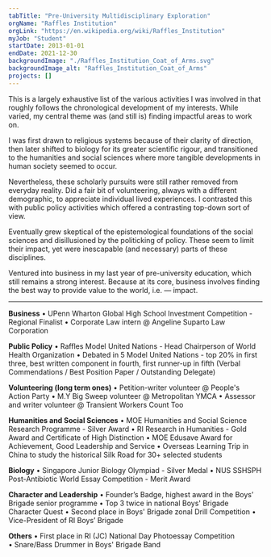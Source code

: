 ```yaml
---
tabTitle: "Pre-University Multidisciplinary Exploration"
orgName: "Raffles Institution"
orgLink: "https://en.wikipedia.org/wiki/Raffles_Institution"
myJob: "Student"
startDate: 2013-01-01
endDate: 2021-12-30
backgroundImage: "./Raffles_Institution_Coat_of_Arms.svg"
backgroundImage_alt: "Raffles_Institution_Coat_of_Arms"
projects: []
---
```


This is a largely exhaustive list of the various activities I was involved in that roughly follows the chronological development of my interests. While varied, my central theme was (and still is) finding impactful areas to work on. 

I was first drawn to religious systems because of their clarity of direction, then later shifted to biology for its greater scientific rigour, and transitioned to the humanities and social sciences where more tangible developments in human society seemed to occur.  

Nevertheless, these scholarly pursuits were still rather removed from everyday reality. Did a fair bit of volunteering, always with a different demographic, to appreciate individual lived experiences. I contrasted this with public policy activities which offered a contrasting top-down sort of view.

Eventually grew skeptical of the epistemological foundations of the social sciences and disillusioned by the politicking of policy. These seem to limit their impact, yet were inescapable (and necessary) parts of these disciplines.

Ventured into business in my last year of pre-university education, which still remains a strong interest. Because at its core, business involves finding the best way to provide value to the world, i.e. — impact.

<hr>

**Business**
• UPenn Wharton Global High School Investment Competition - Regional Finalist
• Corporate Law intern @ Angeline Suparto Law Corporation

**Public Policy**
• Raffles Model United Nations - Head Chairperson of World Health Organization
• Debated in 5 Model United Nations - top 20% in first three, best written component in fourth, first runner-up in fifth (Verbal Commendations / Best Position Paper / Outstanding Delegate)

**Volunteering (long term ones)** 
• Petition-writer volunteer @ People's Action Party 
• M.Y Big Sweep volunteer @ Metropolitan YMCA
• Assessor and writer volunteer @ Transient Workers Count Too

**Humanities and Social Sciences** 
• MOE Humanities and Social Science Research Programme - Silver Award
• RI Research in Humanities - Gold Award and Certificate of High Distinction 
• MOE Edusave Award for Achievement, Good Leadership and Service
• Overseas Learning Trip in China to study the historical Silk Road for 30+ selected students

**Biology**
• Singapore Junior Biology Olympiad - Silver Medal
• NUS SSHSPH Post-Antibiotic World Essay Competition - Merit Award

**Character and Leadership**
• Founder’s Badge, highest award in the Boys’ Brigade senior programme
• Top 3 twice in national Boys' Brigade Character Quest
• Second place in Boys' Brigade zonal Drill Competition
• Vice-President of RI Boys’ Brigade 

**Others**
• First place in RI (JC) National Day Photoessay Competition
• Snare/Bass Drummer in Boys' Brigade Band